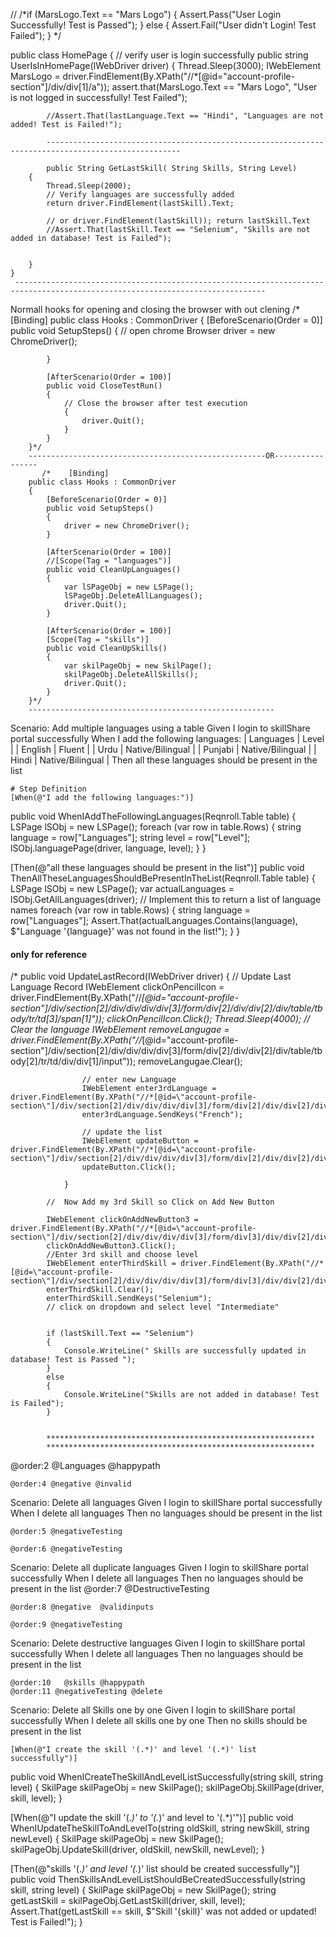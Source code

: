 // 
/*if (MarsLogo.Text == "Mars Logo")
            {
                Assert.Pass("User Login Successfully! Test is Passed");
            }
            else
            {
                Assert.Fail("User didn't Login! Test Failed");
            }
*/

 public class HomePage
    {
        // verify user is login successfully
        public string UserIsInHomePage(IWebDriver driver)
        {
            Thread.Sleep(3000);
            IWebElement MarsLogo = driver.FindElement(By.XPath("//*[@id=\"account-profile-section\"]/div/div[1]/a"));
            assert.that(MarsLogo.Text == "Mars Logo", "User is not logged in successfully! Test Failed");

            //Assert.That(lastLanguage.Text == "Hindi", "Languages are not added! Test is Failed!");

            ----------------------------------------------------------------------------------------------------

            public String GetLastSkill( String Skills, String Level)
        {
            Thread.Sleep(2000);
            // Verify languages are successfully added
            return driver.FindElement(lastSkill).Text; 
            
            // or driver.FindElement(lastSkill)); return lastSkill.Text
            //Assert.That(lastSkill.Text == "Selenium", "Skills are not added in database! Test is Failed");

           
        }
    }
     ------------------------------------------------------------------------------------------------------------------------------
Normall hooks for opening and closing the browser with out clening
  /*    [Binding]
        public class Hooks : CommonDriver
        {
            [BeforeScenario(Order = 0)]
            public void SetupSteps()
            {
                //  open chrome Browser
                driver = new ChromeDriver();

            }

            [AfterScenario(Order = 100)]
            public void CloseTestRun()
            {
                // Close the browser after test execution
                {
                    driver.Quit();
                }
            }
        }*/
        -----------------------------------------------------OR-----------------
           /*    [Binding]
        public class Hooks : CommonDriver
        {
            [BeforeScenario(Order = 0)]
            public void SetupSteps()
            {
                driver = new ChromeDriver();
            }

            [AfterScenario(Order = 100)]
            //[Scope(Tag = "languages")]
            public void CleanUpLanguages()
            {
                var lSPageObj = new LSPage();
                lSPageObj.DeleteAllLanguages();
                driver.Quit();
            }

            [AfterScenario(Order = 100)]
            [Scope(Tag = "skills")]
            public void CleanUpSkills()
            {
                var skilPageObj = new SkilPage();
                skilPageObj.DeleteAllSkills();
                driver.Quit();
            }
        }*/
        -------------------------------------------------------
Scenario: Add multiple languages using a table
    Given I login to skillShare portal successfully
    When I add the following languages:
      | Languages | Level            |
      | English   | Fluent           |
      | Urdu      | Native/Bilingual |
      | Punjabi   | Native/Bilingual |
      | Hindi     | Native/Bilingual |
    Then all these languages should be present in the list

    # Step Definition 
    [When(@"I add the following languages:")]
public void WhenIAddTheFollowingLanguages(Reqnroll.Table table)
{
    LSPage lSObj = new LSPage();
    foreach (var row in table.Rows)
    {
        string language = row["Languages"];
        string level = row["Level"];
        lSObj.languagePage(driver, language, level);
    }
}

[Then(@"all these languages should be present in the list")]
public void ThenAllTheseLanguagesShouldBePresentInTheList(Reqnroll.Table table)
{
    LSPage lSObj = new LSPage();
    var actualLanguages = lSObj.GetAllLanguages(driver); // Implement this to return a list of language names
    foreach (var row in table.Rows)
    {
        string language = row["Languages"];
        Assert.That(actualLanguages.Contains(language), $"Language '{language}' was not found in the list!");
    }
}

#### only for reference
/*        public void UpdateLastRecord(IWebDriver driver)
                {
                    // Update Last Language Record
                    IWebElement clickOnPencilIcon = driver.FindElement(By.XPath("//*[@id=\"account-profile-section\"]/div/section[2]/div/div/div/div[3]/form/div[2]/div/div[2]/div/table/tbody/tr/td[3]/span[1]"));
                    clickOnPencilIcon.Click();
                    Thread.Sleep(4000);
                    // Clear the language
                    IWebElement removeLangugae = driver.FindElement(By.XPath("//*[@id=\"account-profile-section\"]/div/section[2]/div/div/div/div[3]/form/div[2]/div/div[2]/div/table/tbody[2]/tr/td/div/div[1]/input"));
                    removeLangugae.Clear();

                    // enter new Language
                    IWebElement enter3rdLanguage = driver.FindElement(By.XPath("//*[@id=\"account-profile-section\"]/div/section[2]/div/div/div/div[3]/form/div[2]/div/div[2]/div/table/tbody[2]/tr/td/div/div[1]/input"));
                    enter3rdLanguage.SendKeys("French");

                    // update the list
                    IWebElement updateButton = driver.FindElement(By.XPath("//*[@id=\"account-profile-section\"]/div/section[2]/div/div/div/div[3]/form/div[2]/div/div[2]/div/table/tbody[2]/tr/td/div/span/input[1]"));
                    updateButton.Click();

                }
   
            //  Now Add my 3rd Skill so Click on Add New Button

            IWebElement clickOnAddNewButton3 = driver.FindElement(By.XPath("//*[@id=\"account-profile-section\"]/div/section[2]/div/div/div/div[3]/form/div[3]/div/div[2]/div/table/thead/tr/th[3]/div"));
            clickOnAddNewButton3.Click();
            //Enter 3rd skill and choose level
            IWebElement enterThirdSkill = driver.FindElement(By.XPath("//*[@id=\"account-profile-section\"]/div/section[2]/div/div/div/div[3]/form/div[3]/div/div[2]/div/div/div[1]/input"));
            enterThirdSkill.Clear();
            enterThirdSkill.SendKeys("Selenium");
            // click on dropdown and select level "Intermediate"
            
           
            if (lastSkill.Text == "Selenium")
            {
                Console.WriteLine(" Skills are successfully updated in database! Test is Passed ");
            }
            else
            {
                Console.WriteLine("Skills are not added in database! Test is Failed");
            }


            ************************************************************
            ************************************************************
   @order:2   @Languages @happypath

    @order:4 @negative @invalid 
 Scenario: Delete all languages
    Given I login to skillShare portal successfully
    When I delete all languages
    Then no languages should be present in the list

    @order:5 @negativeTesting 

    @order:6 @negativeTesting 
 Scenario: Delete all duplicate languages
    Given I login to skillShare portal successfully
    When I delete all languages
    Then no languages should be present in the list
    @order:7 @DestructiveTesting 

    @order:8 @negative  @validinputs

    @order:9 @negativeTesting 
 Scenario: Delete destructive languages
    Given I login to skillShare portal successfully
    When I delete all languages
    Then no languages should be present in the list

    @order:10   @skills @happypath
    @order:11 @negativeTesting @delete
Scenario: Delete all Skills one by one
    Given I login to skillShare portal successfully
    When I delete all skills one by one
    Then no skills should be present in the list



    [When(@"I create the skill '(.*)' and level '(.*)' list successfully")]
public void WhenICreateTheSkillAndLevelListSuccessfully(string skill, string level)
{
    SkilPage skilPageObj = new SkilPage();
    skilPageObj.SkillPage(driver, skill, level);
}

[When(@"I update the skill '(.*)' to '(.*)' and level to '(.*)'")]
public void WhenIUpdateTheSkillToAndLevelTo(string oldSkill, string newSkill, string newLevel)
{
    SkilPage skilPageObj = new SkilPage();
    skilPageObj.UpdateSkill(driver, oldSkill, newSkill, newLevel);
}

[Then(@"skills '(.*)' and level '(.*)' list should be created successfully")]
public void ThenSkillsAndLevelListShouldBeCreatedSuccessfully(string skill, string level)
{
    SkilPage skilPageObj = new SkilPage();
    string getLastSkill = skilPageObj.GetLastSkill(driver, skill, level);
    Assert.That(getLastSkill == skill, $"Skill '{skill}' was not added or updated! Test is Failed!");
}